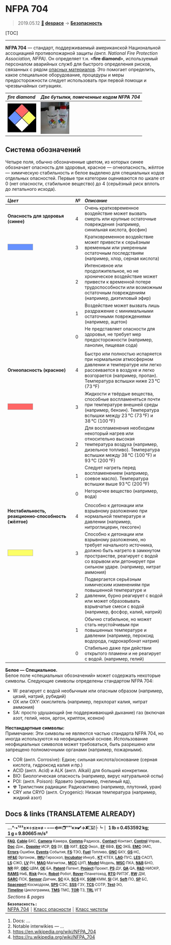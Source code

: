 # NFPA 704
> 2019.05.12 **[🚀](../index/index.md) [despace](index.md)** → **[Безопасность](rams.md)**

[TOC]

---

**NFPA 704** — стандарт, поддерживаемый американской Национальной ассоциацией противопожарной защиты *(англ. National Fire Protection Association, NFPA)*. Он определяет т.н. «**fire diamond**», используемый персоналом аварийных служб для быстрого определения рисков, связанных с рядом [опасных материалов](rams.md). Это помогает определить, какое специальное оборудование, процедуры и меры предосторожности следует использовать при первой помощи и чрезвычайных ситуациях.

|*fire diamond*   |*Две бутылки, помеченные кодом NFPA 704*  |
|:--|:--|
| [![](f/safety/nfpa_704_thumb.jpg)](f/safety/nfpa_704.png)  | [![](f/safety/nalgene_bottles_thumb.jpg)](f/safety/nalgene_bottles.jpg)  |



## Система обозначений
Четыре поля, обычно обозначенные цветом, из которых синее обозначает опасность для здоровья, красное — огнеопасность, жёлтое — химическую стабильность и белое выделено для специальных кодов отдельных опасностей. Первые три категории оцениваются по шкале от 0 (нет опасности, стабильное вещество) до 4 (серьёзный риск вплоть до летального исхода).

|*Цвет*|*№*|*Описание*|
|:--|:--|:--|
|**Опасность для здоровья (синее)**  |  4  |Очень кратковременное воздействие может вызвать смерть или крупные остаточные повреждения (например, синильная кислота, фосфин)  |
| ![](f/safety/nfpa_704_blue.png) |  3  |Кратковременное воздействие может привести к серьёзным временным или умеренным остаточным последствиям (например, хлор, серная кислота)  |
|  |  2  |Интенсивное или продолжительное, но не хроническое воздействие может привести к временной потере трудоспособности или возможным остаточным повреждениям (например, диэтиловый эфир)  |
|  |  1  |Воздействие может вызвать лишь раздражение с минимальными остаточными повреждениями (например, ацетон)  |
|  |  0  |Не представляет опасности для здоровья, не требует мер предосторожности (например, ланолин, пищевая сода)  |
||||
|**Огнеопасность (красное)**  |  4  |Быстро или полностью испаряется при нормальном атмосферном давлении и температуре или легко рассеивается в воздухе и легко возгорается (например, пропан). Температура вспышки ниже 23 °C (73 °F)  |
| ![](f/safety/nfpa_704_red.png) |  3  |Жидкости и твёрдые вещества, способные воспламеняться почти при температуре внешней среды (например, бензин). Температура вспышки между 23 °C (73 °F) и 38 °C (100 °F)  |
|  |  2  |Для воспламенения необходим некоторый нагрев или относительно высокая температура воздуха (например, дизельное топливо). Температура вспышки между 38 °C (100 °F) и 93 °C (200 °F)  |
|  |  1  |Следует нагреть перед воспламенением (например, соевое масло). Температура вспышки выше 93 °C (200 °F)  |
|  |  0  |Негорючее вещество (например, вода)  |
||||
|**Нестабильность, реакционно‑способность (жёлтое)**  |  4  |Способно к детонации или взрывному разложению при нормальной температуре и давлении (например, нитроглицерин, гексоген)  |
| ![](f/safety/nfpa_704_yellow.png) |  3  |Способно к детонации или взрывному разложению, но требует начального источника, должно быть нагрето в замкнутом пространстве, реагирует с водой со взрывом или детонирует при сильном ударе. (например, нитрат аммония)  |
|  |  2  |Подвергается серьёзным химическим изменениям при повышенной температуре и давлении, бурно реагирует с водой или может образовывать взрывчатые смеси с водой (например, фосфор, калий, натрий)  |
|  |  1  |Обычно стабильное, но может стать неустойчивым при повышенных температуре и давлении (например, пероксид водорода, гидрокарбонат натрия)  |
|  |  0  |Стабильно даже при действии открытого пламени и не реагирует с водой. (например, гелий)  |

**Белое — Специальное.**  
Белое поле «специальных обозначений» может содержать некоторые символы. Следующие символы определены стандартом NFPA 704:

   - W: реагирует с водой необычным или опасным образом (например, цезий, натрий, рубидий)
   - OX или OXY: окислитель (например, перхлорат калия, нитрат аммония)
   - SA: просто удушающий (не поддерживающий дыхание) газ (включая азот, гелий, неон, аргон, криптон, ксенон)

**Нестандартные символы:**  
Примечание: Эти символы не являются частью стандарта NFPA 704, но иногда используются на неофициальной основе. Использование неофициальных символов может требоваться, быть разрешено или запрещено полномочными органами (например, пожарными).
   - COR (англ. Corrosive): Едкое; сильная кислота/основание (серная кислота, гидроксид калия и пр.)
   - ACID (англ. Acid) и ALK (англ. Alkali) для большей конкретики.
   - BIO: Биологическая опасность (например, вирус натуральной оспы)
   - POI: (англ. Poison): Ядовито (например, пчелиный яд),
   - ☢ Трилистник радиации: Радиоактивно (например, плутоний, уран)
   - CRY или CRYO (англ. Cryogenic): Низкая температура (например, жидкий азот)



<p style="page-break-after:always"> </p>

## Docs & links (TRANSLATEME ALREADY)
|…°·•¹²³±×÷≤≥≈≠ ‑ −— ⎆✉ ❐“”’«»✔→✘☐☑├┕┆ 1 lb = 0.453592 kg; 1 g = 9.80665 m/s²|
|:--|
|<small>**[FAQ](faq.md)**, **[Cable](cable.md)**·БКС, **[Camera](camera.md)**·Камера, **[Comms](comms.md)**·Радиосв., **[Contact](contact.md)**·Контакт, **[Control](control.md)**·Управ., **[Doc](doc.md)**·Док., **[Doppler](doppler.md)**·ИСР, **[DS](ds.md)**·ЗУ, **[EB](eb.md)**·ХИТ, **[ECO](ecology.md)**·Экол., **[EF](ef.md)**·ВВФ, **[ElC](elc.md)**·ЭКБ, **[EMC](emc.md)**·ЭМС, **[Errors](error.md)**·Ошибки, **[Events](event.md)**·События, **[FS](fs.md)**·ТЭО, **[Fuel](fuel.md)**·Топливо, **[GNC](gnc.md)**·БКУ, **[GS](scs.md)**·НС, **[HF&E](hfe.md)**·Эргоном., **[IMU](imu.md)**·Гироскоп, **[Incubator](incubator.md)**·Инкуб., **[KT](kt.md)**·КТЕХ, **[LAG](lag.md)**·ПУC, **[LES](les.md)**·САСП, **[LS](ls.md)**·СЖО, **[LV](lv.md)**·РН, **[MAG](mag.md)**·Магнитом., **[MCC](mcc.md)**·ЦУП, **[Model](model.md)**·Модель, **[MSC](sc.md)**·ПКА, **[N&B](nnb.md)**·БНО, **[NR](nr.md)**·ЯР, **[OBC](obc.md)**·ЦВМ, **[OE](oe.md)**·БА, **[Patent](патент.md)**·Патент, **[Project](project.md)**·Проект, **[PS](ps.md)**·ДУ, **[QA](quality.md)**·QA, **[R&D](rnd.md)**·НИОКР, **[RAMS](rams.md)**·НиБ, **[Risk](risk.md)**·Риск, **[Robot](robotics.md)**·Робот, **[Rover](rover.md)**·Планетоход, **[RTG](rtg.md)**·РИТЭГ, **[RW](rw.md)**·ДМ, **[SARC](sarc.md)**·ПСК, **[Sensor](sensor.md)**·Датчик, **[SC](sc.md)**·КА, **[SCS](scs.md)**·КК, **[SGM](sgm.md)**·КММ, **[SI](si.md)**·СИ, **[Soft](soft.md)**·ПО, **[SP](sp.md)**·БС, **[Spaceport](spaceport.md)**·Космодром, **[SPS](sps.md)**·СЭС, **[SSS](sss.md)**·ГЗУ, **[TCS](tcs.md)**·СОТР, **[Test](test.md)**·ЭО, **[Timeline](timeline.md)**·Циклограмма, **[TMS](tms.md)**·ТМС, **[TOR](tor.md)**·ТЗ, **[TRL](trl.md)**·УГТ</small>|
|*Sections & pages*|
|**`Безопасность:`**<br> [NFPA 704](nfpa_704.md) ┊ [Класс опасности](danger_goods.md) ┊ [Класс чистоты](clean_lvl.md) |

   1. Docs: …
   1. Notable interwikies — …
   1. <https://en.wikipedia.org/wiki/NFPA_704>
   1. <https://ru.wikipedia.org/wiki/NFPA_704>


